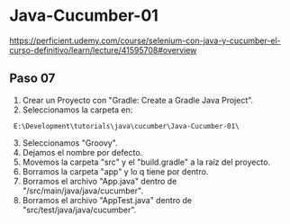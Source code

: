 # Java-Cucumber-01
https://perficient.udemy.com/course/selenium-con-java-y-cucumber-el-curso-definitivo/learn/lecture/41595708#overview

## Paso 07
1. Crear un Proyecto con "Gradle: Create a Gradle Java Project".
2. Seleccionamos la carpeta en:
```dos
 E:\Development\tutorials\java\cucumber\Java-Cucumber-01\
 ```
3. Seleccionamos "Groovy".
4. Dejamos el nombre por defecto.
5. Movemos la carpeta "src" y el "build.gradle" a la raíz del proyecto.
6. Borramos la carpeta "app" y lo q tiene por dentro.
7. Borramos el archivo "App.java" dentro de "/src/main/java/java/cucumber".
8. Borramos el archivo "AppTest.java" dentro de "src/test/java/java/cucumber".
